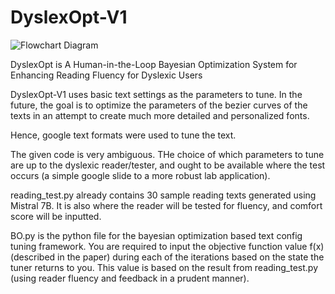# DyslexOpt-V1

![Flowchart Diagram](https://github.com/[AkshatSG]/[DyslexOpt-V1]/blob/[main]/flowchart.png?raw=true)

DyslexOpt is A Human-in-the-Loop Bayesian Optimization System for Enhancing Reading Fluency for Dyslexic Users

DyslexOpt-V1 uses basic text settings as the parameters to tune. In the future, the goal is to optimize the parameters of the bezier curves of the texts in an attempt to create much more detailed and personalized fonts.

Hence, google text formats were used to tune the text. 

The given code is very ambiguous. THe choice of which parameters to tune are up to the dyslexic reader/tester, and ought to be available where the test occurs (a simple google slide to a more robust lab application). 

reading_test.py already contains 30 sample reading texts generated using Mistral 7B. It is also where the reader will be tested for fluency, and comfort score will be inputted.

BO.py is the python file for the bayesian optimization based text config tuning framework. You are required to input the objective function value f(x) (described in the paper) during each of the iterations based on the state the tuner returns to you. This value is based on the result from reading_test.py (using reader fluency and feedback in a prudent manner).
